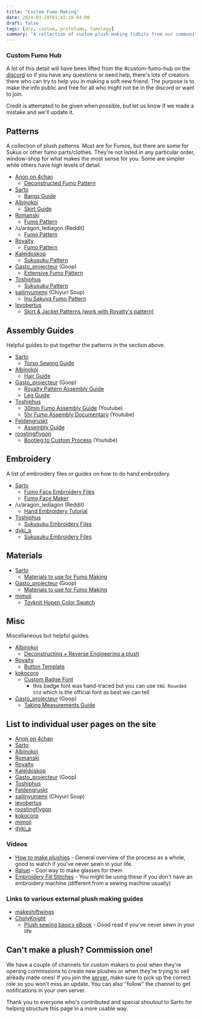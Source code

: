 ```yaml
---
title: "Custom Fumo Making"
date: 2024-03-29T01:43:19-04:00
draft: false
tags: [diy, custom, protofumo, fumology]
summary: "A collection of custom plush making tidbits from our community and beyond."
---
```


### Custom Fumo Hub

A lot of this detail will have been lifted from the #custom-fumo-hub on the [discord](https://discord.gg/fumofumo) so if you have any questions or need help, there's lots of creators there who can try to help you in making a soft new friend. The purpose is to make the info public and free for all who might not be in the discord or want to join.

Credit is attempted to be given when possible, but let us know if we made a mistake and we'll update it.

## Patterns

A collection of plush patterns. Most are for Fumos, but there are some for Sukus or other fumo parts/clothes. They're not listed in any particular order, window-shop for what makes the most sense for you. Some are simpler while others have high levels of detail.

- [Anon on 4chan](/posts/custom-guides-directory/4chan-anon/)
  - [Deconstructed Fumo Pattern](/posts/custom-guides-directory/4chan-anon/)
- [Sarto](/posts/custom-guides-directory/sarto/)
  - [Bangs Guide](/posts/custom-guides-directory/sarto/#bangs)
- [Albinokoi](/posts/custom-guides-directory/albinokoi)
  - [Skirt Guide](/posts/custom-guides-directory/albinokoi/#skirt-guide)
- [Romanski](/posts/custom-guides-directory/romanski)
  - [Fumo Pattern](/posts/custom-guides-directory/romanski/#updated-pattern)
- /u/aragon_lediagon (Reddit)
  - [Fumo Pattern](https://www.reddit.com/r/Fumofumo/comments/185zsc1/heres_a_pattern_i_made_and_use_for_customs_for/)
- [Royalty](/posts/custom-guides-directory/royalty)
  - [Fumo Pattern](/posts/custom-guides-directory/royalty/#fumo-guide-with-darts)
- [Kalejdoskop](/posts/custom-guides-directory/kalejdoskop)
  - [Sukusuku Pattern](/posts/custom-guides-directory/kalejdoskop/#suku-pattern)
- [Gasto_projecteur](/posts/custom-guides-directory/goop) (Goop)
  - [Extensive Fumo Pattern](/posts/custom-guides-directory/goop/#fumo-pattern)
- [Toshiphus](/posts/custom-guides-directory/tosiphus)
  - [Sukusuku Pattern](/posts/custom-guides-directory/tosiphus/#suku-patterns)
- [sailinyumemi](/posts/custom-guides-directory/chiyurisoup) (Chiyuri Soup)
  - [Inu Sakuya Fumo Pattern](/posts/custom-guides-directory/chiyurisoup/#inu-sakuya-fumo-pattern)
- [levobertus](/posts/custom-guides-directory/levobertus/)
  - [Skirt & Jacket Patterns (work with Royalty's pattern)](/posts/custom-guides-directory/levobertus/#skirt--jacket-pattern)

## Assembly Guides

Helpful guides to put together the patterns in the section above.

- [Sarto](/posts/custom-guides-directory/sarto/)
  - [Torso Sewing Guide](/posts/custom-guides-directory/sarto/#torso-sewing-guide)
- [Albinokoi](/posts/custom-guides-directory/albinokoi)
  - [Hair Guide](/posts/custom-guides-directory/albinokoi/#hair-guide)
- [Gasto_projecteur](/posts/custom-guides-directory/goop) (Goop)
  - [Royalty Pattern Assembly Guide](/posts/custom-guides-directory/goop/#royalty-assembly-guide)
  - [Leg Guide](/posts/custom-guides-directory/goop/#leg-guide)
- [Toshiphus](/posts/custom-guides-directory/tosiphus)
  - [30min Fumo Assembly Guide](https://www.youtube.com/watch?v=i0XkmNt8LEY) (Youtube)
  - [5hr Fumo Assembly Documentary](https://www.youtube.com/watch?v=IVHLZ4N0Z4A) (Youtube)
- [Feldengruskt](/posts/custom-guides-directory/feldengruskt)
  - [Assembly Guide](/posts/custom-guides-directory/feldengruskt/#assembly-guide)
- [roostingflygon](/posts/custom-guides-directory/roostingflygon/)
  - [Bootleg to Custom Process](https://www.youtube.com/watch?v=aPOBw1ZJJC4) (Youtube)

## Embroidery

A list of embroidery files or guides on how to do hand embroidery.

- [Sarto](/posts/custom-guides-directory/sarto/)
  - [Fumo Face Embroidery Files](/posts/custom-guides-directory/sarto/#fumo-face-embroidery-files)
  - [Fumo Face Maker](https://fumo-face-maker.vercel.app/)
- /u/aragon_lediagon (Reddit)
  - [Hand Embroidery Tutorial](https://www.reddit.com/r/Fumofumo/comments/174ur76/i_made_a_hand_embroidery_face_guide_for_those_who/)
- [Toshiphus](/posts/custom-guides-directory/tosiphus)
  - [Sukusuku Embroidery Files](/posts/custom-guides-directory/tosiphus/#suku-embroidery)
- [dyki_a](/posts/custom-guides-directory/dyki_a/)
  - [Sukusuku Embroidery Files](posts/custom-guides-directory/dyki_a/#suku-embroidery-patterns)
## Materials

- [Sarto](/posts/custom-guides-directory/sarto/)
  - [Materials to use for Fumo Making](/posts/custom-guides-directory/sarto/#materials-to-use-for-fumo-making)
- [Gasto_projecteur](/posts/custom-guides-directory/goop) (Goop)
  - [Materials to use for Fumo Making](/posts/custom-guides-directory/goop/#material-list)
- [mimoji](/posts/custom-guides-directory/mimoji/)
  - [Toyknit Hopen Color Swatch](/posts/custom-guides-directory/mimoji/#hopen-textiles-color-palette)

## Misc

Miscellaneous but helpful guides.

- [Albinokoi](/posts/custom-guides-directory/albinokoi)
  - [Deconstructing + Reverse Engineering a plush](/posts/custom-guides-directory/albinokoi/#deconstructing--reverse-enginerring-a-plush)
- [Royalty](/posts/custom-guides-directory/royalty)
  - [Button Template](/posts/custom-guides-directory/royalty/#button-template)
- [kokocorp](/posts/custom-guides-directory/kokocorp/)
  - [Custom Badge Font](/posts/custom-guides-directory/kokocorp/#custom-font)
    - this badge font was hand-traced but you can use `VAG Rounded Std` which is the official font as best we can tell
- [Gasto_projecteur](/posts/custom-guides-directory/goop) (Goop)
  - [Taking Measurements Guide](/posts/custom-guides-directory/goop/#taking-measurements)

## List to individual user pages on the site

- [Anon on 4chan](/posts/custom-guides-directory/4chan-anon/)
- [Sarto](/posts/custom-guides-directory/sarto/)
- [Albinokoi](/posts/custom-guides-directory/albinokoi)
- [Romanski](/posts/custom-guides-directory/romanski)
- [Royalty](/posts/custom-guides-directory/royalty)
- [Kalejdoskop](/posts/custom-guides-directory/kalejdoskop)
- [Gasto_projecteur](/posts/custom-guides-directory/goop) (Goop)
- [Toshiphus](/posts/custom-guides-directory/tosiphus)
- [Feldengruskt](/posts/custom-guides-directory/feldengruskt)
- [sailinyumemi](/posts/custom-guides-directory/chiyurisoup) (Chiyuri Soup)
- [levobertus](/posts/custom-guides-directory/levobertus/)
- [roostingflygon](/posts/custom-guides-directory/roostingflygon/)
- [kokocorp](/posts/custom-guides-directory/kokocorp/)
- [mimoji](/posts/custom-guides-directory/mimoji/)
- [dyki_a](/posts/custom-guides-directory/dyki_a/)

### Videos

- [How to make plushies](https://youtu.be/azJNxt9J_gA) - General overview of the process as a whole, good to watch if you've never sewn in your life.
- [Ralsei](https://www.youtube.com/watch?v=VtLsLugPw8c) - Cool way to make glasses for them
- [Embroidery Fill Stitches](https://youtu.be/FAyFfMb-ZS4) - You might be using these if you don't have an embroidery machine (different from a sewing machine usually)

### Links to various external plush making guides

- [makeshiftwings](https://www.plushbymakeshiftwings.com/)
- [CholyKnight](https://cholyknight.com/)
  - [Plush sewing basics eBook](https://cholyknight.com/2018/04/17/plush-sewing-basics-ebook/?amp=1) - Good read if you've never sewn in your life

## Can't make a plush? Commission one!

We have a couple of channels for custom makers to post when they're opening commissions to create new plushes or when they're trying to sell already made ones! If you join the [server](https://discord.gg/fumofumo), make sure to pick up the correct role so you won't miss an update. You can also "follow" the channel to get notifications in your own server.

Thank you to everyone who's contributed and special shoutout to Sarto for helping structure this page in a more usable way.

